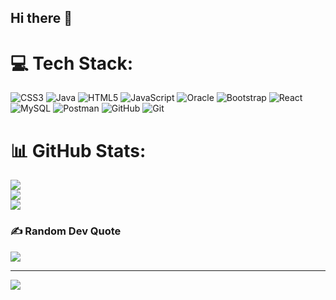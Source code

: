 ## Hi there 👋

<!--
**mahesh-podili/mahesh-podili** is a ✨ _special_ ✨ repository because its `README.md` (this file) appears on your GitHub profile.

Here are some ideas to get you started:

- 🔭 I’m currently looking for a job 
- 🌱 I’m currently learning JavaScript, React.js 
- 👯 I’m looking to collaborate on ...
- 🤔 I’m looking for help with Payment Integration Project 
- 💬 Ask me about Java, Spring boot, HTML5, CSS3, Bootstrap 
- 📫 How to reach me: maheshpodili6303@gmail.com
- 😄 Pronouns: Mahesh 
- ⚡ Fun fact: 
-->
# 💻 Tech Stack:
![CSS3](https://img.shields.io/badge/css3-%231572B6.svg?style=for-the-badge&logo=css3&logoColor=white) ![Java](https://img.shields.io/badge/java-%23ED8B00.svg?style=for-the-badge&logo=openjdk&logoColor=white) ![HTML5](https://img.shields.io/badge/html5-%23E34F26.svg?style=for-the-badge&logo=html5&logoColor=white) ![JavaScript](https://img.shields.io/badge/javascript-%23323330.svg?style=for-the-badge&logo=javascript&logoColor=%23F7DF1E) ![Oracle](https://img.shields.io/badge/Oracle-F80000?style=for-the-badge&logo=oracle&logoColor=white) ![Bootstrap](https://img.shields.io/badge/bootstrap-%238511FA.svg?style=for-the-badge&logo=bootstrap&logoColor=white) ![React](https://img.shields.io/badge/react-%2320232a.svg?style=for-the-badge&logo=react&logoColor=%2361DAFB) ![MySQL](https://img.shields.io/badge/mysql-4479A1.svg?style=for-the-badge&logo=mysql&logoColor=white) ![Postman](https://img.shields.io/badge/Postman-FF6C37?style=for-the-badge&logo=postman&logoColor=white) ![GitHub](https://img.shields.io/badge/github-%23121011.svg?style=for-the-badge&logo=github&logoColor=white) ![Git](https://img.shields.io/badge/git-%23F05033.svg?style=for-the-badge&logo=git&logoColor=white)
# 📊 GitHub Stats:
![](https://github-readme-stats.vercel.app/api?username=mahesh-podili&theme=dark&hide_border=false&include_all_commits=true&count_private=true)<br/>
![](https://nirzak-streak-stats.vercel.app/?user=mahesh-podili&theme=dark&hide_border=false)<br/>
![](https://github-readme-stats.vercel.app/api/top-langs/?username=mahesh-podili&theme=dark&hide_border=false&include_all_commits=true&count_private=true&layout=compact)

### ✍️ Random Dev Quote
![](https://quotes-github-readme.vercel.app/api?type=horizontal&theme=radical)

---
[![](https://visitcount.itsvg.in/api?id=mahesh-podili&icon=0&color=0)](https://visitcount.itsvg.in)

<!-- Proudly created with GPRM ( https://gprm.itsvg.in ) -->
